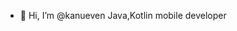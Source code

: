 - 👋 Hi, I’m @kanueven
Java,Kotlin mobile developer


<!---
kanueven/kanueven is a ✨ special ✨ repository because its `README.md` (this file) appears on your GitHub profile.
You can click the Preview link to take a look at your changes.
--->
